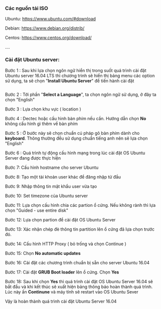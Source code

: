 ### Các nguồn tải ISO

Ubuntu: https://www.ubuntu.com/#download

Debian: https://www.debian.org/distrib/

Centos: https://www.centos.org/download/

....


### Cài đặt Ubuntu server:

Bước 1 : Sau khi lựa chọn ngôn ngữ hiển thị trong suốt quá trình cài đặt Ubuntu server 16.04 LTS thì chương trình sẽ hiển thị bảng menu các option sử dụng, ta sẽ chọn "**Install Ubuntu Server**" để tiến hành cài đặt

<img src="">

Bước 2 : Tới phần "**Select a Language**", ta chọn ngôn ngữ sử dụng, ở đây ta chọn "English"

Bước 3 : Lựa chọn khu vực ( location )

Bước 4 : Dectec hoặc cấu hình bàn phím nếu cần. Hướng dẫn chọn **No** không cấu hình gì thêm về bàn phím

Bước 5 : Ở bước này sẽ chọn chuẩn cú pháp gõ bàn phím dành cho **keyboard**. Thông thường đều sử dụng chuẩn tiếng anh nên sẽ lựa chọn "English"

Bước 6 : Quá trình tự động cấu hình mạng trong lúc cài đặt OS Ubuntu Server đang được thực hiện

Bước 7: Cấu hình hostname cho server Ubuntu

Bước 8: Tạo một tài khoản user khác để đăng nhập từ đầu

Bước 9: Nhập thông tin mật khẩu user vừa tạo

Bước 10: Set timezone của Ubuntu server

Bước 11: Lựa chọn cấu hình chia các partion ổ cứng. Nếu không rành thì lựa chọn "Guided - use entire disk"

Bước 12: Lựa chọn partion để cài đặt OS Ubuntu Server

Bước 13: Xác nhận chép đè thông tin partition lên ổ cứng đã lựa chọn trước đó.

Bước 14: Cấu hình HTTP Proxy ( bỏ trống và chọn Continue )

Bước 15: Chọn **No automatic updates**

Bước 16: Cài đặt các chương trình chuẩn bị sẵn cho server Ubuntu 16.04

Bước 17: Cài đặt **GRUB Boot loader** lên ổ cứng. Chọn **Yes**

Bước 18: Sau khi chọn **Yes** thì quá trình cài đặt OS Ubuntu Server 16.04 sẽ bắt đầu và khi kết thúc sẽ xuất hiện bảng thông báo hoàn thành quá trình. Lúc này ấn **Continune** và máy tính sẽ restart vào OS Ubuntu Sever

Vậy là hoàn thành quá trình cài đặt Ubuntu Server 16.04
